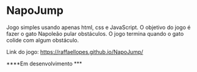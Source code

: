 # NapoJump
Jogo simples usando apenas html, css e JavaScript.
O objetivo do jogo é fazer o gato Napoleão pular obstáculos.
O jogo termina quando o gato colide com algum obstáculo.

Link do jogo:
https://raffaellopes.github.io/NapoJump/         

****Em desenvolvimento ***

